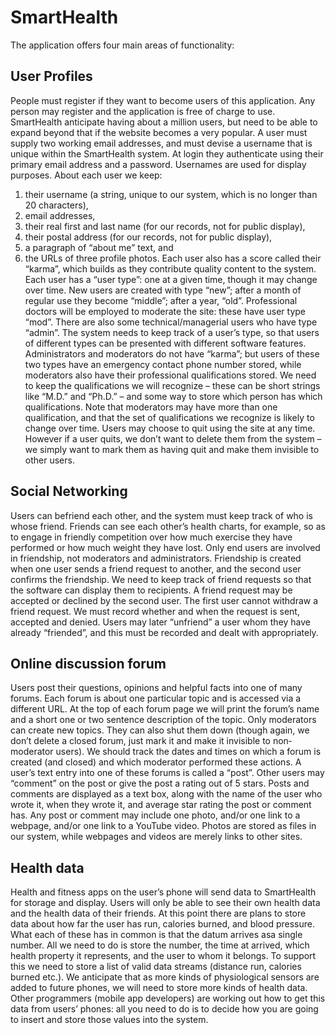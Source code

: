 # SmartHealth
The application offers four main areas of functionality:
## User Profiles
People must register if they want to become users of this application. Any person may register and the application is free of charge to use. SmartHealth anticipate having about a million users, but need to be able to expand beyond that if the website becomes a very popular. A user must supply two working email addresses, and must devise a username that is unique within the SmartHealth system. At login they authenticate using their primary email address and a password. Usernames are used for display purposes. About each user we keep:
1.	their username (a string, unique to our system, which is no longer than 20 characters), 
2.	email addresses, 
3.	their real first and last name (for our records, not for public display), 
4.	their postal address (for our records, not for public display), 
5.	a paragraph of “about me” text, and 
6.	the URLs of three profile photos. 
Each user also has a score called their “karma”, which builds as they contribute quality content to the system.
Each user has a “user type”: one at a given time, though it may change over time. New users are created with type “new”; after a month of regular use they become “middle”; after a year, “old”. Professional doctors will be employed to moderate the site: these have user type “mod”. There are also some technical/managerial users who have type “admin”. The system needs to keep track of a user’s type, so that users of different types can be presented with different software features.
Administrators and moderators do not have “karma”; but users of these two types have an emergency contact phone number stored, while moderators also have their professional qualifications stored. We need to keep the qualifications we will recognize – these can be short strings like “M.D.” and “Ph.D.” – and some way to store which person has which qualifications. Note that moderators may have more than one qualification, and that the set of qualifications we recognize is likely to change over time.
Users may choose to quit using the site at any time. However if a user quits, we don’t want to delete them from the system – we simply want to mark them as having quit and make them invisible to other users.

## Social Networking
Users can befriend each other, and the system must keep track of who is whose friend. Friends can see each other’s health charts, for example, so as to engage in friendly competition over how much exercise they have performed or how much weight they have lost. Only end users are involved in friendship, not moderators and administrators.
Friendship is created when one user sends a friend request to another, and the second user confirms the friendship. We need to keep track of friend requests so that the software can display them to recipients. A friend request may be accepted or declined by the second user. The first user cannot withdraw a friend request. We must record whether and when the request is sent, accepted and denied. Users may later “unfriend” a user whom they have already “friended”, and this must be recorded and dealt with appropriately.

## Online discussion forum
Users post their questions, opinions and helpful facts into one of many forums. Each forum is about one particular topic and is accessed via a different URL. At the top of each forum page we will print the forum’s name and a short one­ or two sentence description of the topic.
Only moderators can create new topics. They can also shut them down (though again, we don’t delete a closed forum, just mark it and make it invisible to non­moderator users). We should track the dates and times on which a forum is created (and closed) and which moderator performed these actions.
A user’s text entry into one of these forums is called a “post”. Other users may “comment” on the post or give the post a rating out of 5 stars. Posts and comments are displayed as a text box, along with the name of the user who wrote it, when they wrote it, and average star rating the post or comment has. Any post or comment may include one photo, and/or one link to a webpage, and/or one link to a YouTube video. Photos are stored as files in our system, while webpages and videos are merely links to other sites.



## Health data
Health and fitness apps on the user’s phone will send data to SmartHealth for storage and display. Users will only be able to see their own health data and the health data of their friends. At this point there are plans to store data about how far the user has run, calories burned, and blood pressure. What each of these has in common is that the datum arrives asa single number. All we need to do is store the number, the time at arrived, which health property it represents, and the user to whom it belongs.
To support this we need to store a list of valid data streams (distance run, calories burned etc.). We anticipate that as more kinds of physiological sensors are added to future phones, we will need to store more kinds of health data. 
Other programmers (mobile app developers) are working out how to get this data from users’ phones: all you need to do is to decide how you are going to insert and store those values into the system.

